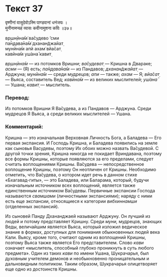# Текст 37

वृष्णीनां वासुदेवोऽस्मि पाण्डवानां धनंजयः ।  
मुनीनामप्यहं व्यासः कवीनामुशना कविः ॥३७॥

вр̣шн̣ӣна̄м̇ ва̄судево ’сми  
па̄н̣д̣ава̄на̄м̇ дханан̃джайат̣  
мунӣна̄м апй ахам̇ вйа̄сат̣  
кавӣна̄м уш́ана̄ кавит̣

_вр̣шн̣ӣна̄м_ — из потомков Вришни; _ва̄судеват̣_ — Кришна в Двараке; _асми_ — (Я) есть; _па̄н̣д̣ава̄на̄м_ — из Пандавов; _дханан̃джайат̣_ — Арджуна; _мунӣна̄м_ — среди мудрецов; _апи_ — также; _ахам_ — Я; _вйа̄сат̣_ — Вьяса, составитель Вед; _кавӣна̄м_ — из великих мыслителей; _уш́ана̄_ — Ушана; _кавит̣_ — мыслитель.

### Перевод:

Из потомков Вришни Я Ва̄судева, а из Пандавов — Арджуна. Среди мудрецов Я Вьяса, а среди великих мыслителей — Ушана.

### Комментарий:

Кришна — это изначальная Верховная Личность Бога, а Баладева — Его первая экспансия. И Господь Кришна, и Баладева появились на земле как сыновья Васудевы, поэтому Их обоих можно назвать Ва̄судевой. С другой точки зрения, Кришна никогда не покидает Вриндавана, поэтому все формы Кришны, которые появляются за его пределами, следует считать воплощениями Кришны. Ва̄судева — непосредственное воплощение Кришны, поэтому Он неотличен от Кришны. Необходимо отметить, что Ва̄судева, о котором идет речь в данном стихе «Бхагавад-гиты», — это Баладева, или Баларама, который, будучи изначальным источником всех воплощений, является также единственным источником Ва̄судевы. Первичные экспансии Господа называются _свамшами_ (личностными экспансиями); наряду с ними есть еще экспансии, относящиеся к категории _вибхиннамши_ (отделенных экспансий).

Из сыновей Панду Дхананджаей называют Арджуну. Он лучший из людей и потому представляет Кришну. Среди _муни,_ мудрецов, знающих Веды, величайшим является Вьяса, который изложил ведическое знание в формах, доступных для понимания обыкновенных людей века Кали. Вьясу, кроме того, считают одним из воплощений Кришны, поэтому Вьяса также является Его представителем. Слово _кави_ означает «мыслитель, способный глубоко проникнуть в суть любого предмета». Один из таких _кави_ по имени Ушана, Шукрачарья, был духовным учителем демонов и необыкновенно проницательным и дальновидным политиком. Таким образом, Шукрачарья олицетворяет еще одно из достоинств Кришны.
